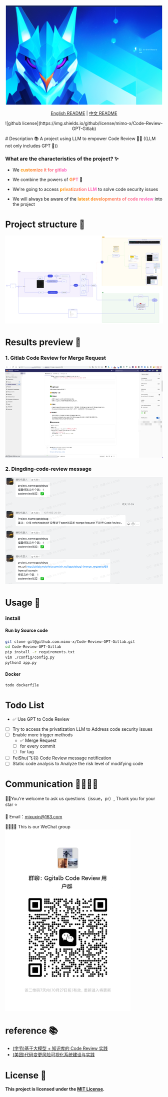 <p style="text-align:center;">
  <img src="doc/img/log.png" style="width:500px;"/>
</p>


<p align="center">
  <a href="README.en.md">English README</a> | <a href="README.md">中文 README</a>
</p>
<p align="center">
  ![github license](https://img.shields.io/github/license/mimo-x/Code-Review-GPT-Gitlab)
</p>
# Description 📚
    A project using LLM to empower Code Review 💪🏻 ((LLM not only includes GPT 🎁))

### What are the characteristics of the project? ✨

* We <span style="background-image: linear-gradient(to right, #ff9900, #ff66cc);-webkit-background-clip: text;color: transparent;font-weight: bold;">customize it for gitlab</span>
 
* We combine the powers of <span style="background-image: linear-gradient(to right, #ff9900, #ff66cc);-webkit-background-clip: text;color: transparent;font-weight: bold;">GPT</span> 🚀

* We're going to access <span style="background-image: linear-gradient(to right, #ff9900, #ff66cc);-webkit-background-clip: text;color: transparent;font-weight: bold;">privatization LLM</span>
 to solve code security issues
* We will always be aware of the <span style="background-image: linear-gradient(to right, #ff9900, #ff66cc);-webkit-background-clip: text;color: transparent;font-weight: bold;">latest developments of code review</span>
 into the project

# Project structure 🚗
![img.png](./doc/img/project_framework.png)


# Results preview 🌈

### 1. Gitlab Code Review for Merge Request
![img.png](doc/img/gpt_code_review_gitlab.png)

### 2. Dingding-code-review message 
![img.png](doc/img/img.png)


# Usage 📖

### install
#### Run by Source code

```bash
git clone git@github.com:mimo-x/Code-Review-GPT-Gitlab.git
cd Code-Review-GPT-Gitlab
pip install -r requirements.txt
vim ./config/config.py 
python3 app.py
```
#### Docker

```bash
todo dockerfile
```


# Todo List

- ✅ Use GPT to Code Review
- [ ] Try to access the privatization LLM to Address code security issues
- [ ] Enable more trigger methods
  - ✅ Merge Request
  - [ ] for every commit
  - [ ] for tag
- [ ] FeiShu(飞书) Code Review message notification
- [ ] Static code analysis to Analyze the risk level of modifying code

# Communication 👨‍👨‍👦‍👦
👏🏻You're welcome to ask us questions（issue，pr）, Thank you for your star ⭐️ 

📮 Email：mixuxin@163.com 

👨‍👨‍👦‍👦 This is our WeChat group
<img src="doc/img/wechat.jpg" style="width:400px">

# reference 📚
- [(字节)基于大模型 + 知识库的 Code Review 实践](https://mp.weixin.qq.com/s?__biz=Mzg2ODQ1OTExOA==&mid=2247504479&idx=1&sn=1ec09afbb5b5b9b2aaf151994be5fd27&chksm=cea9655ef9deec48b17cbab05ddd1ab04c86736d8b469eaac6f5a707ca110ce4186e8985ff41&mpshare=1&scene=1&srcid=1011C8l5RmCM2EL4Rpl3wdRy&sharer_shareinfo=96d0a83631aaa25db87709baa250085d&sharer_shareinfo_first=96d0a83631aaa25db87709baa250085d#rd)
- [(美团)代码变更风险可视化系统建设与实践](https://tech.meituan.com/2023/09/22/construction-and-practice-of-code-change-risk-visualization-system.html)


# License 📑
**This project is licensed under the [MIT License](https://chat.openai.com/c/9be6b422-f10c-4379-b152-e756230d54f8#:~:text=%E7%9A%84%E5%AE%8C%E6%95%B4%E6%96%87%E6%9C%AC%EF%BC%9A-,MIT%20License,-%E4%BD%A0%E5%8F%AF%E4%BB%A5%E8%AE%BF%E9%97%AE).**



